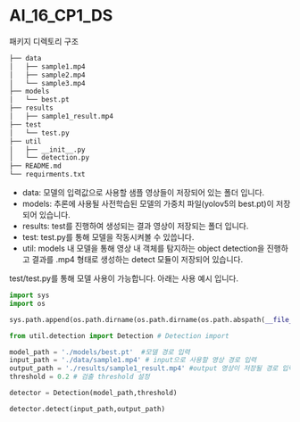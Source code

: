 # AI_16_CP1_DS

패키지 디렉토리 구조 

```bash
├── data
│   ├── sample1.mp4
│   ├── sample2.mp4
│   └── sample3.mp4
├── models
│   └── best.pt
├── results
│   ├── sample1_result.mp4
├── test
│   └── test.py
├── util
│   ├── __init__.py
│   └── detection.py
├── README.md
└── requirments.txt
``` 

- data: 모델의 입력값으로 사용할 샘플 영상들이 저장되어 있는 폴더 입니다. 
- models: 추론에 사용될 사전학습된 모델의 가중치 파일(yolov5의 best.pt)이 저장되어 있습니다. 
- results: test를 진행하여 생성되는 결과 영상이 저장되는 폴더 입니다. 
- test: test.py를 통해 모델을 작동시켜볼 수 있씁니다. 
- util: models 내 모델을 통해 영상 내 객체를 탐지하는 object detection을 진행하고 결과를 .mp4 형태로 생성하는 detect 모듈이 저장되어 있습니다.

test/test.py를 통해 모델 사용이 가능합니다. 
아래는 사용 예시 입니다. 
```python
import sys
import os

sys.path.append(os.path.dirname(os.path.dirname(os.path.abspath(__file__))))

from util.detection import Detection # Detection import 

model_path = './models/best.pt'  #모델 경로 입력
input_path = './data/sample1.mp4' # input으로 사용할 영상 경로 입력 
output_path = './results/sample1_result.mp4' #output 영상이 저장될 경로 입력 
threshold = 0.2 # 검출 threshold 설정

detector = Detection(model_path,threshold)

detector.detect(input_path,output_path)
```
